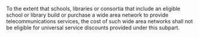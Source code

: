 To the extent that schools, libraries or consortia that include an eligible school or library build or purchase a wide area network to provide telecommunications services, the cost of such wide area networks shall not be eligible for universal service discounts provided under this subpart.

